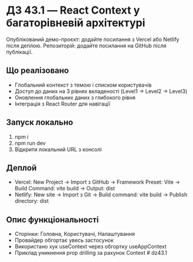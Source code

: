 # ДЗ 43.1 — React Context у багаторівневій архітектурі

Опублікований демо-проєкт: додайте посилання з Vercel або Netlify після деплою.
Репозиторій: додайте посилання на GitHub після публікації.

## Що реалізовано
- Глобальний контекст з темою і списком користувачів
- Доступ до даних на 3 рівнях вкладеності (Level1 → Level2 → Level3)
- Оновлення глобальних даних з глибокого рівня
- Інтеграція з React Router для навігації

## Запуск локально
1. npm i
2. npm run dev
3. Відкрити локальний URL з консолі

## Деплой
- Vercel: New Project → Import з GitHub → Framework Preset: Vite → Build Command: vite build → Output: dist
- Netlify: New site → Import з Git → Build command: vite build → Publish directory: dist

## Опис функціональності
- Сторінки: Головна, Користувачі, Налаштування
- Провайдер обгортає увесь застосунок
- Використано хук useContext через обгортку useAppContext
- Приклад уникнення prop drilling за рахунок Context
#   d z 4 3 . 1  
 